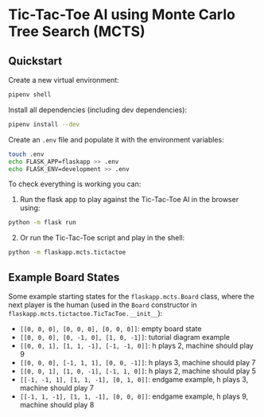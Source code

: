 # Tic-Tac-Toe AI using Monte Carlo Tree Search (MCTS)
## Quickstart

Create a new virtual environment:

```bash
pipenv shell
```

Install all dependencies (including dev dependencies):

```bash
pipenv install --dev
```

Create an `.env` file and populate it with the environment variables:

```bash
touch .env
echo FLASK_APP=flaskapp >> .env
echo FLASK_ENV=development >> .env
```

To check everything is working you can:


1. Run the flask app to play against the Tic-Tac-Toe AI in the browser using:

```bash
python -m flask run
```

2. Or run the Tic-Tac-Toe script and play in the shell:

```bash
python -m flaskapp.mcts.tictactoe
```

## Example Board States

Some example starting states for the `flaskapp.mcts.Board` class, where the next player is the human (used in the `Board` constructor in `flaskapp.mcts.tictactoe.TicTacToe.__init__`):

- `[[0, 0, 0], [0, 0, 0], [0, 0, 0]]`: empty board state
- `[[0, 0, 0], [0, -1, 0], [1, 0, -1]]`: tutorial diagram example
- `[[0, 0, 1], [1, 1, -1], [-1, -1, 0]]`: h plays 2, machine should play 9
- `[[0, 0, 0], [-1, 1, 1], [0, 0, -1]]`: h plays 3, machine should play 7
- `[[0, 0, 1], [1, 0, -1], [-1, 1, 0]]`: h plays 2, machine should play 5
- `[[-1, -1, 1], [1, 1, -1], [0, 1, 0]]`: endgame example, h plays 3, machine should play 7
- `[[-1, 1, -1], [1, 1, -1], [0, 0, 0]]`: endgame example, h plays 9, machine should play 8

